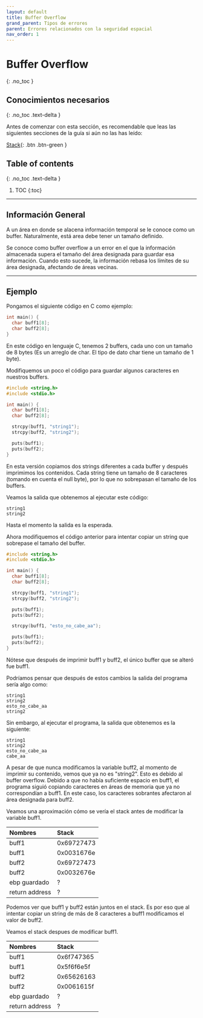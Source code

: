 ```yaml
---
layout: default
title: Buffer Overflow
grand_parent: Tipos de errores
parent: Errores relacionados con la seguridad espacial
nav_order: 1
---
```


# Buffer Overflow
{: .no_toc }

## Conocimientos necesarios
{: .no_toc .text-delta }

Antes de comenzar con esta sección, es recomendable que leas las siguientes
secciones de la guía si aún no las has leído:

[Stack](../../conceptos/stack.html){: .btn .btn-green }

## Table of contents
{: .no_toc .text-delta }

1. TOC
{:toc}

---

## Información General

A un área en donde se alacena información temporal se le conoce como
un buffer. Naturalmente, está area debe tener un tamaño definido.

Se conoce como buffer overflow a un error en el que la información
almacenada supera el tamaño del área designada para guardar esa información.
Cuando esto sucede, la información rebasa los límites de su área designada,
afectando de áreas vecinas.

---

## Ejemplo

Pongamos el siguiente código en C como ejemplo:

```c
int main() {
  char buff1[8];
  char buff2[8];
}
```

En este código en lenguaje C, tenemos 2 buffers, cada uno con un
tamaño de 8 bytes (Es un arreglo de char. El tipo de dato char tiene un
tamaño de 1 byte).

Modifiquemos un poco el código para guardar algunos caracteres en nuestros
buffers.

```c
#include <string.h>
#include <stdio.h>

int main() {
  char buff1[8];
  char buff2[8];

  strcpy(buff1, "string1");
  strcpy(buff2, "string2");

  puts(buff1);
  puts(buff2);
}
```

En esta versión copiamos dos strings diferentes a cada buffer y después
imprimimos los contenidos. Cada string tiene un tamaño de 8 caracteres
(tomando en cuenta el null byte), por lo que no sobrepasan el tamaño
de los buffers.

Veamos la salida que obtenemos al ejecutar este código:

```
string1
string2
```

Hasta el momento la salida es la esperada.

Ahora modifiquemos el código anterior para intentar copiar un string
que sobrepase el tamaño del buffer.

```c
#include <string.h>
#include <stdio.h>

int main() {
  char buff1[8];
  char buff2[8];

  strcpy(buff1, "string1");
  strcpy(buff2, "string2");

  puts(buff1);
  puts(buff2);

  strcpy(buff1, "esto_no_cabe_aa");

  puts(buff1);
  puts(buff2);
}
```

Nótese que después de imprimir buff1 y buff2, el único buffer que se alteró
fue buff1.

Podríamos pensar que después de estos cambios la salida del programa sería algo
como:

```
string1
string2
esto_no_cabe_aa
string2
```

Sin embargo, al ejecutar el programa, la salida que obtenemos es la
siguiente:

```
string1
string2
esto_no_cabe_aa
cabe_aa
```

A pesar de que nunca modificamos la variable buff2, al momento de imprimir su
contenido, vemos que ya no es "string2". Esto es debido al buffer overflow.
Debido a que no había suficiente espacio en buff1, el programa siguió
copiando caracteres en áreas de memoria que ya no correspondían a buff1.
En este caso, los caracteres sobrantes afectaron al área designada para
buff2.

Veamos una aproximación cómo se vería el stack antes de modificar la variable
buff1.


| Nombres        | Stack       |
|:---------------|:------------|
| buff1          | 0x69727473  |
| buff1          | 0x0031676e  |
| buff2          | 0x69727473  |
| buff2          | 0x0032676e  |
| ebp guardado   | ?           |
| return address | ?           |

Podemos ver que buff1 y buff2 están juntos en el stack. Es por eso que
al intentar copiar un string de más de 8 caracteres a buff1 modificamos
el valor de buff2.

Veamos el stack despues de modificar buff1.

| Nombres        | Stack       |
|:---------------|:------------|
| buff1          | 0x6f747365  |
| buff1          | 0x5f6f6e5f  |
| buff2          | 0x65626163  |
| buff2          | 0x0061615f  |
| ebp guardado   | ?           |
| return address | ?           |
